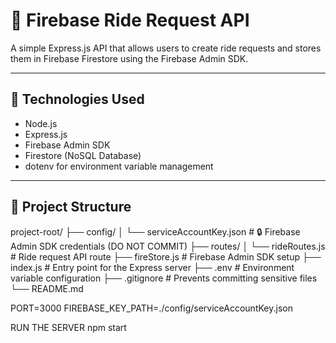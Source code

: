 ﻿# 🚕 Firebase Ride Request API

A simple Express.js API that allows users to create ride requests and stores them in Firebase Firestore using the Firebase Admin SDK.

---

## 🔧 Technologies Used

- Node.js
- Express.js
- Firebase Admin SDK
- Firestore (NoSQL Database)
- dotenv for environment variable management

---

## 📂 Project Structure

project-root/
├── config/
│ └── serviceAccountKey.json # 🔒 Firebase Admin SDK credentials (DO NOT COMMIT)
├── routes/
│ └── rideRoutes.js # Ride request API route
├── fireStore.js # Firebase Admin SDK setup
├── index.js # Entry point for the Express server
├── .env # Environment variable configuration
├── .gitignore # Prevents committing sensitive files
└── README.md

PORT=3000
FIREBASE_KEY_PATH=./config/serviceAccountKey.json

RUN THE SERVER
npm start
